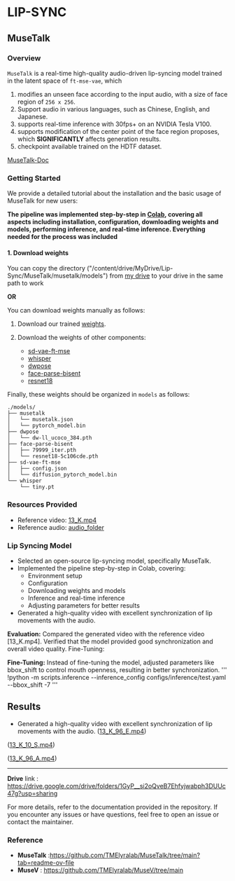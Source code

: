 # LIP-SYNC

## MuseTalk

### Overview
`MuseTalk` is a real-time high-quality audio-driven lip-syncing model trained in the latent space of `ft-mse-vae`, which

1. modifies an unseen face according to the input audio, with a size of face region of `256 x 256`.
1. Support audio in various languages, such as Chinese, English, and Japanese.
1. supports real-time inference with 30fps+ on an NVIDIA Tesla V100.
1. supports modification of the center point of the face region proposes, which **SIGNIFICANTLY** affects generation results. 
1. checkpoint available trained on the HDTF dataset.
   
[MuseTalk-Doc](https://github.com/TMElyralab/MuseTalk)

### Getting Started
We provide a detailed tutorial about the installation and the basic usage of MuseTalk for new users:

**The pipeline was implemented step-by-step in [Colab]([url](https://github.com/MohamedAziz15/Lip-Sync/blob/main/MuseTalk.ipynb)), covering all aspects including installation, configuration, downloading weights and models, performing inference, and real-time inference. Everything needed for the process was included**



#### 1. Download weights
You can copy the directory ("/content/drive/MyDrive/Lip-Sync/MuseTalk/musetalk/models") from [my drive](url) to your drive in the same path to work

**OR**

You can download weights manually as follows:

1. Download our trained [weights](https://huggingface.co/TMElyralab/MuseTalk).

2. Download the weights of other components:
   - [sd-vae-ft-mse](https://huggingface.co/stabilityai/sd-vae-ft-mse)
   - [whisper](https://openaipublic.azureedge.net/main/whisper/models/65147644a518d12f04e32d6f3b26facc3f8dd46e5390956a9424a650c0ce22b9/tiny.pt)
   - [dwpose](https://huggingface.co/yzd-v/DWPose/tree/main)
   - [face-parse-bisent](https://github.com/zllrunning/face-parsing.PyTorch)
   - [resnet18](https://download.pytorch.org/models/resnet18-5c106cde.pth)


Finally, these weights should be organized in `models` as follows:
```
./models/
├── musetalk
│   └── musetalk.json
│   └── pytorch_model.bin
├── dwpose
│   └── dw-ll_ucoco_384.pth
├── face-parse-bisent
│   ├── 79999_iter.pth
│   └── resnet18-5c106cde.pth
├── sd-vae-ft-mse
│   ├── config.json
│   └── diffusion_pytorch_model.bin
└── whisper
    └── tiny.pt
```


### Resources Provided
- Reference video: [13_K.mp4]([link-to-video](https://github.com/MohamedAziz15/Lip-Sync/blob/main/Resources/Video/13_K.mp4))
- Reference audio: [audio_folder]([link-to-audio-folder](https://github.com/MohamedAziz15/Lip-Sync/tree/main/Resources/Audio%20files))


###  Lip Syncing Model
- Selected an open-source lip-syncing model, specifically MuseTalk.
- Implemented the pipeline step-by-step in Colab, covering:
  - Environment setup
  - Configuration
  - Downloading weights and models
  - Inference and real-time inference
  - Adjusting parameters for better results
- Generated a high-quality video with excellent synchronization of lip movements with the audio.

**Evaluation:**
Compared the generated video with the reference video [13_K.mp4].
Verified that the model provided good synchronization and overall video quality.
Fine-Tuning:


**Fine-Tuning:**
 Instead of fine-tuning the model, adjusted parameters like bbox_shift to control mouth openness, resulting in better synchronization.
'''
!python -m scripts.inference --inference_config configs/inference/test.yaml --bbox_shift -7
''' 

## Results
- Generated a high-quality video with excellent synchronization of lip movements with the audio.
([13_K_96_E.mp4](https://github.com/MohamedAziz15/Lip-Sync/blob/main/13_K_96_E.mp4))
 
([13_K_10_S.mp4](https://github.com/MohamedAziz15/Lip-Sync/blob/main/13_K_10_S.mp4))  

([13_K_96_A.mp4](https://github.com/MohamedAziz15/Lip-Sync/blob/main/13_K_96_A.mp4))






---
**Drive** link : https://drive.google.com/drive/folders/1GyP__si2oQveB7Ehfyjwabph3DUUc47g?usp=sharing

For more details, refer to the documentation provided in the repository. If you encounter any issues or have questions, feel free to open an issue or contact the maintainer.





### Reference
-  **MuseTalk** :https://github.com/TMElyralab/MuseTalk/tree/main?tab=readme-ov-file
-  **MuseV**    : https://github.com/TMElyralab/MuseV/tree/main

